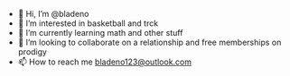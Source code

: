 - 👋 Hi, I’m @bladeno
- 👀 I’m interested in basketball and trck
- 🌱 I’m currently learning math and other stuff
- 💞️ I’m looking to collaborate on a relationship and free memberships on prodigy
- 📫 How to reach me bladeno123@outlook.com

<!---
bladeno/bladeno is a ✨ special ✨ repository because its `README.md` (this file) appears on your GitHub profile.
You can click the Preview link to take a look at your changes.
--->
